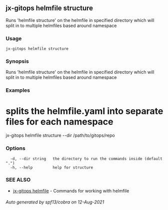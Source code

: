 ## jx-gitops helmfile structure

Runs 'helmfile structure' on the helmfile in specified directory which will split in to multiple helmfiles based around namespace

### Usage

```
jx-gitops helmfile structure
```

### Synopsis

Runs 'helmfile structure' on the helmfile in specified directory which will split in to multiple helmfiles based around namespace

### Examples

  # splits the helmfile.yaml into separate files for each namespace
  jx-gitops helmfile structure --dir /path/to/gitops/repo

### Options

```
  -d, --dir string   the directory to run the commands inside (default ".")
  -h, --help         help for structure
```

### SEE ALSO

* [jx-gitops helmfile](jx-gitops_helmfile.md)	 - Commands for working with helmfile

###### Auto generated by spf13/cobra on 12-Aug-2021
